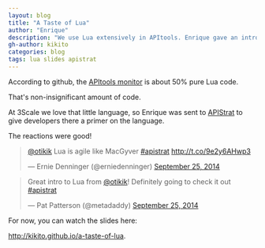 ```yaml
---
layout: blog
title: "A Taste of Lua"
author: "Enrique"
description: "We use Lua extensively in APItools. Enrique gave an introductory talk about the language in the Chicago APIStrate 2014"
gh-author: kikito
categories: blog
tags: lua slides apistrat
---
```


According to github, the [APItools monitor](https://github.com/apitools/monitor) is about 50% pure Lua code.

That's non-insignificant amount of code.

At 3Scale we love that little language, so Enrique was sent to [APIStrat](http://apistrategyconference.com/) to give developers there a primer on the language.

The reactions were good!

<blockquote class="twitter-tweet" lang="en"><p><a href="https://twitter.com/otikik">@otikik</a> Lua is agile like MacGyver <a href="https://twitter.com/hashtag/apistrat?src=hash">#apistrat</a> <a href="http://t.co/9e2y6AHwp3">http://t.co/9e2y6AHwp3</a></p>&mdash; Ernie Denninger (@erniedenninger) <a href="https://twitter.com/erniedenninger/status/515187244320034816">September 25, 2014</a></blockquote>
<script async src="//platform.twitter.com/widgets.js" charset="utf-8"></script>

<blockquote class="twitter-tweet" lang="en"><p>Great intro to Lua from <a href="https://twitter.com/otikik">@otikik</a>! Definitely going to check it out <a href="https://twitter.com/hashtag/apistrat?src=hash">#apistrat</a></p>&mdash; Pat Patterson (@metadaddy) <a href="https://twitter.com/metadaddy/status/515187032591577089">September 25, 2014</a></blockquote>
<script async src="//platform.twitter.com/widgets.js" charset="utf-8"></script>

For now, you can watch the slides here:

<script async class="speakerdeck-embed" data-id="1f71a8302fa201321c086e02156363ec" data-ratio="1.41436464088398" src="//speakerdeck.com/assets/embed.js"></script> 
<a href="http://kikito.github.io/a-taste-of-lua">http://kikito.github.io/a-taste-of-lua</a>.







